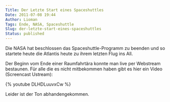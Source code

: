 ```yaml
---
Title: Der Letzte Start eines Spaceshuttles
Date: 2011-07-08 19:44
Author: Lioman
Tags: Ende, NASA, Spaceshuttle
Slug: der-letzte-start-eines-spaceshuttles
Status: published
---
```


Die NASA hat beschlossen das Spaceshuttle-Programm zu beenden und so
startete heute die Atlantis heute zu ihrem letzten Flug ins All.

Der Beginn vom Ende einer Raumfahrtära konnte man live per Webstream
bestaunen. Für alle die es nicht mitbekommen haben gibt es hier ein
Video (Screencast Ustream):

{% youtube DLHDLuuvxCw %}

Leider ist der Ton abhandengekommen.
